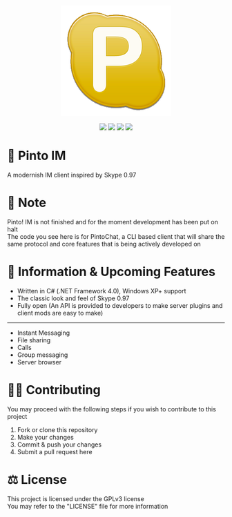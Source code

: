 <p align="center">
    <img src="Logo\Logo.png" width="256" height="256">
</p>
<p align="center">
    <img src="https://img.shields.io/badge/Windows-XP%2B-blue">
    <img src="https://img.shields.io/badge/.NET%20Framework-4.0-blue">
    <img src="https://img.shields.io/badge/Instant-Messaging-brightgreen">
    <img src="https://img.shields.io/badge/License-GPLv3-brightgreen">
</p>

# 💬 Pinto IM
A modernish IM client inspired by Skype 0.97

# 📃 Note
Pinto! IM is not finished and for the moment development has been put on halt 
<br>
The code you see here is for PintoChat, a CLI based client that will share the same protocol and core features that is being actively developed on

# 📌 Information & Upcoming Features
- Written in C# (.NET Framework 4.0), Windows XP+ support 
- The classic look and feel of Skype 0.97
- Fully open (An API is provided to developers to make server plugins and client mods are easy to make)
---
- Instant Messaging
- File sharing
- Calls
- Group messaging
- Server browser

# 👨‍💻 Contributing
You may proceed with the following steps if you wish to contribute to this project

1. Fork or clone this repository
2. Make your changes
3. Commit & push your changes
4. Submit a pull request here

# ⚖ License
This project is licensed under the GPLv3 license
<br>
You may refer to the "LICENSE" file for more information